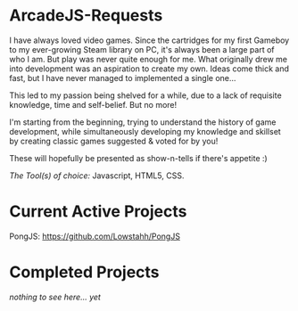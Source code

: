 # ArcadeJS-Requests

I have always loved video games. Since the cartridges for my first Gameboy to my ever-growing Steam library on PC, it's always been a large part of who I am. But play was never quite enough for me. What originally drew me into development was an aspiration to create my own. Ideas come thick and fast, but I have never managed to implemented a single one...

This led to my passion being shelved for a while, due to a lack of requisite knowledge, time and self-belief. But no more!

I'm starting from the beginning, trying to understand the history of game development, while simultaneously developing my knowledge and skillset by creating classic games suggested & voted for by you!

These will hopefully be presented as show-n-tells if there's appetite :)

_The Tool(s) of choice:_ Javascript, HTML5, CSS.  

# Current Active Projects

PongJS: https://github.com/Lowstahh/PongJS

# Completed Projects

_nothing to see here... yet_
